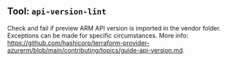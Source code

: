 ## Tool: `api-version-lint`

Check and fail if preview ARM API version is imported in the vendor folder. Exceptions can be made for specific
circumstances. More info: https://github.com/hashicorp/terraform-provider-azurerm/blob/main/contributing/topics/guide-api-version.md.